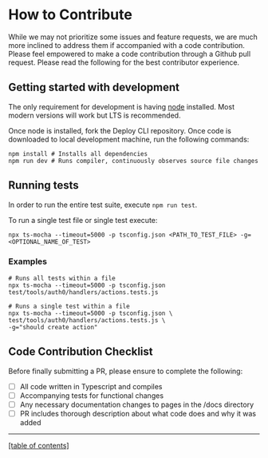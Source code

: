 # How to Contribute

While we may not prioritize some issues and feature requests, we are much more inclined to address them if accompanied with a code contribution. Please feel empowered to make a code contribution through a Github pull request. Please read the following for the best contributor experience.

## Getting started with development

The only requirement for development is having [node](https://nodejs.dev/) installed. Most modern versions will work but LTS is recommended.

Once node is installed, fork the Deploy CLI repository. Once code is downloaded to local development machine, run the following commands:

```shell
npm install # Installs all dependencies
npm run dev # Runs compiler, continuously observes source file changes
```

## Running tests

In order to run the entire test suite, execute `npm run test`.

To run a single test file or single test execute:

```shell
npx ts-mocha --timeout=5000 -p tsconfig.json <PATH_TO_TEST_FILE> -g=<OPTIONAL_NAME_OF_TEST>
```

### Examples

```shell
# Runs all tests within a file
npx ts-mocha --timeout=5000 -p tsconfig.json test/tools/auth0/handlers/actions.tests.js

# Runs a single test within a file
npx ts-mocha --timeout=5000 -p tsconfig.json \
test/tools/auth0/handlers/actions.tests.js \
-g="should create action"
```

## Code Contribution Checklist

Before finally submitting a PR, please ensure to complete the following:

- [ ] All code written in Typescript and compiles
- [ ] Accompanying tests for functional changes
- [ ] Any necessary documentation changes to pages in the /docs directory
- [ ] PR includes thorough description about what code does and why it was added

---

[[table of contents]](../README.md#documentation)
